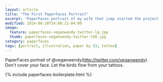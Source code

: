 ```yaml
---
layout: article
title: "The First PaperFaces Portrait"
excerpt: "PaperFaces portrait of my wife that jump started the project. Drawn with Paper by 53 on an iPad."
modified: 2014-08-28T14:08:21-04:00
image: 
  feature: paperfaces-veganwendy-twitter-lg.jpg
  thumb: paperfaces-veganwendy-twitter-150.jpg
category: paperfaces
tags: [portrait, illustration, paper by 53, tattoo]
---
```


PaperFaces portrait of @veganwendy(http://twitter.com/veganwendy). Don't cover your face. Let the birds flow from your tattoos.

{% include paperfaces-boilerplate.html %}